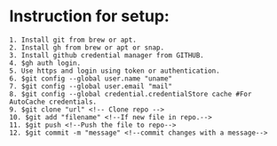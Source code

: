 # Instruction for setup:

	1. Install git from brew or apt.
	2. Install gh from brew or apt or snap.
	3. Install github credential manager from GITHUB.
	4. $gh auth login.
	5. Use https and login using token or authentication.
	6. $git config --global user.name "uname"
	7. $git config --global user.email "mail"
	8. $git config --global credential.credentialStore cache #For AutoCache credentials.
	9. $git clone "url" <!-- Clone repo -->
	10. $git add "filename" <!--If new file in repo.-->
	11. $git push <!--Push the file to repo-->
	12. $git commit -m "message" <!--commit changes with a message-->
